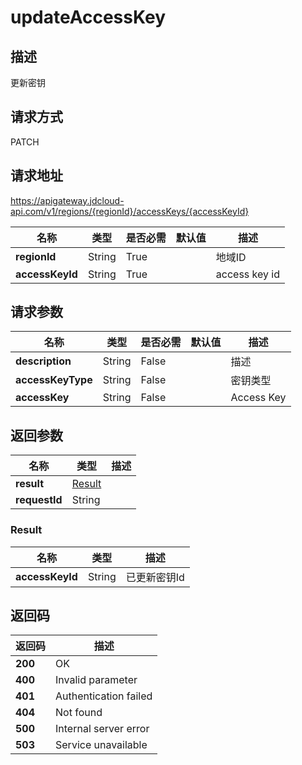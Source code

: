 # updateAccessKey


## 描述
更新密钥

## 请求方式
PATCH

## 请求地址
https://apigateway.jdcloud-api.com/v1/regions/{regionId}/accessKeys/{accessKeyId}

|名称|类型|是否必需|默认值|描述|
|---|---|---|---|---|
|**regionId**|String|True| |地域ID|
|**accessKeyId**|String|True| |access key id|

## 请求参数
|名称|类型|是否必需|默认值|描述|
|---|---|---|---|---|
|**description**|String|False| |描述|
|**accessKeyType**|String|False| |密钥类型|
|**accessKey**|String|False| |Access Key|


## 返回参数
|名称|类型|描述|
|---|---|---|
|**result**|[Result](updateaccesskey#result)| |
|**requestId**|String| |

### <div id="result">Result</div>
|名称|类型|描述|
|---|---|---|
|**accessKeyId**|String|已更新密钥Id|

## 返回码
|返回码|描述|
|---|---|
|**200**|OK|
|**400**|Invalid parameter|
|**401**|Authentication failed|
|**404**|Not found|
|**500**|Internal server error|
|**503**|Service unavailable|
